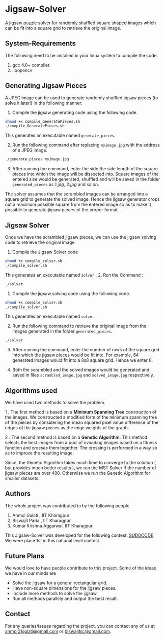 Jigsaw-Solver
=============

A jigsaw puzzle solver for randomly shuffled square shaped images which can be fit into a square grid to retrieve the original image.

System-Requirements
-------------------

The following need to be installed in your linux system to compile the code.

1. gcc 4.0+ compiler.
2. libopencv


Generating Jigsaw Pieces
------------------------

A JPEG image can be used to generate randomly shuffled jigsaw pieces (to solve it later!) in the following manner:

1. Compile the jigsaw generating code using the following code.
```bash
chmod +x compile_GeneratePieces.sh
./compile_GeneratePieces.sh
```
This generates an executable named ```generate_pieces```.

2. Run the following command after replacing ```myimage.jpg``` with the address of a JPEG image.
```bash
./generate_pieces myimage.jpg
```
3. After running the command, enter the side the side length of the square pieces into which the image will be dissected into. Square images of the entered size would be generated, shuffled and will be saved in the folder ```generated_pieces``` as *1.jpg, 2.jpg* and so on.

The solver assumes that the scrambled images can be arranged into a square grid to generate the solved image. Hence the jigsaw generator crops out a maximum possible square from the entered image so as to make it possible to generate jigsaw pieces of the proper format.

Jigsaw Solver
-------------

Once we have the scrambled jigsaw pieces, we can use the jigsaw solving code to retrieve the original image. 

1. Compile the Jigsaw Solver code
````bash
chmod +x compile_solver.sh
./compile_solver.sh
````` 
This generates an executable named ````solver```` . 
2. Run the Command :
```bash
./solver
```
1. Compile the jigsaw solving code using the following code.
```bash
chmod +x compile_solver.sh
./compile_solver.sh
```
This generates an executable named ```solver```.

2. Run the following command to retrieve the original image from the images generated in the folder ```generated_pieces```.
```bash
./solver
```
3. After running the command, enter the number of rows of the square grid into which the jigsaw pieces would be fit into.
	For example, 64 generated images would fit into a 8x8 square grid. Hence we enter 8.

4. Both the scrambled and the solved images would be generated and saved in files ```scrambled_image.jpg``` and ```solved_image.jpg``` respectively.

Algorithms used
---------------

We have used two methods to solve the problem.

1 . The first method is based on a **Minimum Spanning Tree** construction of the images. We constructed a modified form of the minimum spanning tree of the pieces by considering the mean squared pixel value difference of the edges of the jigsaw pieces as the edge weights of the graph.

2 . The second method is based on a **Genetic Algorithm**. This method selects the best images from a pool of *evoluting* images based on a fitness function and *crosses* them together. The crossing is performed in a way so as to improve the resulting image.

Since, the Genetic Algorithm takes much time to converge to the solution ( but provides much better results ), we run the MST Solver if the number of jigsaw pieces are over 400. Otherwise we run the Genetic Algorithm for smaller datasets. 

Authors
-------

The whole project was contributed to by the following people.

1. Anmol Gulati , IIT Kharagpur
2. Biswajit Paria , IIT Kharagpur
3. Kumar Krishna Aggarwal, IIT Kharagpur

This Jigsaw-Solver was developed for the following contest: [SUDOCODE](http://www.robotix.in/events/event/sudocode). We were place 1st in this national level contest.

Future Plans
------------

We would love to have people contribute to this project.
Some of the ideas we have in our minds are
* Solve the jigsaw for a general rectangular grid.
* Have non-square dimensions for the jigsaw pieces.
* Include more methods to solve the jigsaw.
* Run all methods parallely and output the best result.

Contact
-------

For any queries/issues regarding the project, you can contact any of us at anmol01gulati@gmail.com or biswajitsc@gmail.com.
